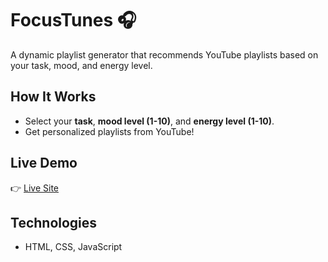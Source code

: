 # FocusTunes 🎧

A dynamic playlist generator that recommends YouTube playlists based on your task, mood, and energy level.

## How It Works

- Select your **task**, **mood level (1-10)**, and **energy level (1-10)**.
- Get personalized playlists from YouTube!

## Live Demo

👉 [Live Site](https://focus-tunes.vercel.app)

## Technologies

- HTML, CSS, JavaScript
